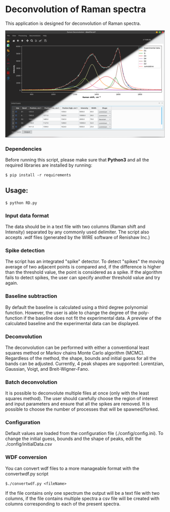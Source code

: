 # Deconvolution of Raman spectra

This application is designed for deconvolution of Raman spectra.

![Screenshot](/screenshots/RamanDeconvolution.png)

### Dependencies

Before running this script, please make sure that __Python3__ and all the required libraries are installed by running:

    $ pip install -r requirements

## Usage:

    $ python RD.py

### Input data format

The data should be in a text file with two columns (Raman shift and Intensity) separated by any commonly used delimiter. The script also accepts .wdf files (generated by the WIRE software of Renishaw Inc.)

### Spike detection

The script has an integrated "spike" detector. To detect "spikes" the moving average of two adjacent points is compared and, if the difference is higher than the threshold value, the point is considered as a spike. If the algorithm fails to detect spikes, the user can specify another threshold value and try again.

### Baseline subtraction 

By default the baseline is calculated using a third degree polynomial function. However, the user is able to change the degree of the poly-function if the baseline does not fit the experimental data. A preview  of the calculated baseline and the experimental data can be displayed.

### Deconvolution

The deconvolution can be performed with either a conventional least squares method or Markov chains Monte Carlo algorithm (MCMC). 
Regardless of the method, the shape, bounds and initial guess for all the bands can be adjusted. 
Currently, 4 peak shapes are supported: Lorentzian, Gaussian, Voigt, and Breit-Wigner-Fano.

### Batch deconvolution

It is possible to deconvolute multiple files at once (only with the least squares method). 
The user should carefully choose the region of interest and input parameters and ensure that all the spikes are removed. 
It is possible to choose the number of processes that will be spawned/forked. 

### Configuration

Default values are loaded from the configuration file (./config/config.ini). 
To change the initial guess, bounds and the shape of peaks, edit the ./config/initialData.csv

### WDF conversion
You can convert wdf files to a more manageable format with the convertwdf.py script

    $./convertwdf.py <fileName>

If the file contains only one spectrum the output will be a text file with two columns, if the file contains multiple spectra a csv file will be created with columns corresponding to each of the present spectra.

